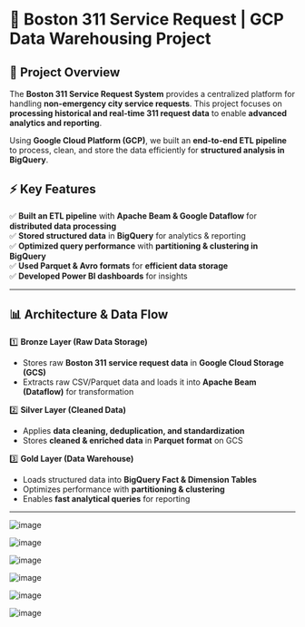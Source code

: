 # 🚀 Boston 311 Service Request | GCP Data Warehousing Project

## 📌 Project Overview
The **Boston 311 Service Request System** provides a centralized platform for handling **non-emergency city service requests**. This project focuses on **processing historical and real-time 311 request data** to enable **advanced analytics and reporting**. 

Using **Google Cloud Platform (GCP)**, we built an **end-to-end ETL pipeline** to process, clean, and store the data efficiently for **structured analysis in BigQuery**.

## ⚡ Key Features
✅ **Built an ETL pipeline** with **Apache Beam & Google Dataflow** for **distributed data processing**  
✅ **Stored structured data** in **BigQuery** for analytics & reporting  
✅ **Optimized query performance** with **partitioning & clustering in BigQuery**  
✅ **Used Parquet & Avro formats** for **efficient data storage**  
✅ **Developed Power BI dashboards** for insights  

---

## 📊 Architecture & Data Flow

1️⃣ **Bronze Layer (Raw Data Storage)**
- Stores raw **Boston 311 service request data** in **Google Cloud Storage (GCS)**
- Extracts raw CSV/Parquet data and loads it into **Apache Beam (Dataflow)** for transformation

2️⃣ **Silver Layer (Cleaned Data)**
- Applies **data cleaning, deduplication, and standardization**
- Stores **cleaned & enriched data** in **Parquet format** on GCS

3️⃣ **Gold Layer (Data Warehouse)**
- Loads structured data into **BigQuery Fact & Dimension Tables**
- Optimizes performance with **partitioning & clustering**
- Enables **fast analytical queries** for reporting

---

![image](https://github.com/user-attachments/assets/5a30c269-d9f8-4012-905f-52705fedf71f)

![image](https://github.com/user-attachments/assets/ad3dafa6-3cbb-4df6-8383-3ddff656e4c9)

![image](https://github.com/user-attachments/assets/6712a613-14a8-4ac0-bd5a-0b0d38e49b72)

![image](https://github.com/user-attachments/assets/ec4347bf-e304-47dc-8a60-0f2e4de06e3f)

![image](https://github.com/user-attachments/assets/e20754e1-8c0f-4413-984e-353f53be8e22)

![image](https://github.com/user-attachments/assets/2c922397-9d15-4a8f-bdbb-91db86145cdb)
